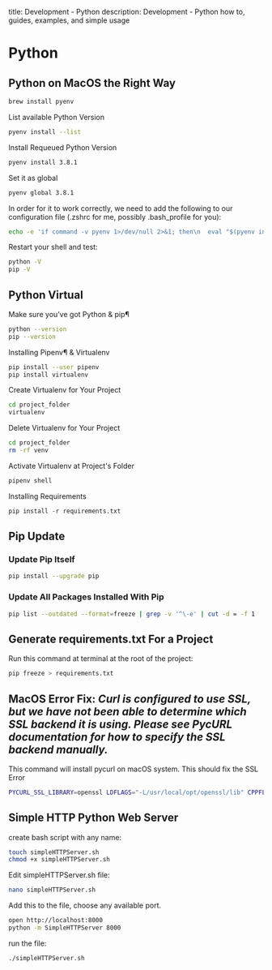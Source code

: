 title: Development - Python
description: Development - Python how to, guides, examples, and simple usage

# Python

## Python on MacOS the Right Way

```bash
brew install pyenv
```

List available Python Version

```bash
pyenv install --list
```

Install Requeued Python Version

```bash
pyenv install 3.8.1
```
Set it as global

```bash
pyenv global 3.8.1
```

In order for it to work correctly, we need to add the following to our configuration file (.zshrc for me, possibly .bash_profile for you):

```bash
echo -e 'if command -v pyenv 1>/dev/null 2>&1; then\n  eval "$(pyenv init -)"\nfi' >> ~/.zshrc
```

Restart your shell and test:

```bash
python -V
pip -V
```

## Python Virtual

Make sure you’ve got Python & pip¶

```bash
python --version
pip --version
```

Installing Pipenv¶ & Virtualenv

```bash
pip install --user pipenv
pip install virtualenv
```

Create Virtualenv for Your Project

```bash
cd project_folder
virtualenv 
```

Delete Virtualenv for Your Project

```bash
cd project_folder
rm -rf venv
```


Activate Virtualenv at Project's Folder

```bash
pipenv shell
```

Installing Requirements

```python
pip install -r requirements.txt
```

## Pip Update

### Update Pip Itself

```bash
pip install --upgrade pip
```

### Update All Packages Installed With Pip

```bash
pip list --outdated --format=freeze | grep -v '^\-e' | cut -d = -f 1  | xargs -n1 pip install -U
```

## Generate requirements.txt For a Project

Run this command at terminal at the root of the project:

```bash
pip freeze > requirements.txt
```

## MacOS Error Fix: _Curl is configured to use SSL, but we have not been able to determine which SSL backend it is using. Please see PycURL documentation for how to specify the SSL backend manually._

This command will install pycurl on macOS system. This should fix the SSL Error

```bash
PYCURL_SSL_LIBRARY=openssl LDFLAGS="-L/usr/local/opt/openssl/lib" CPPFLAGS="-I/usr/local/opt/openssl/include" pip install --no-cache-dir pycurl
```

## Simple HTTP Python Web Server

create bash script with any name:

```bash
touch simpleHTTPServer.sh
chmod +x simpleHTTPServer.sh
```

Edit simpleHTTPServer.sh file:

```bash
nano simpleHTTPServer.sh
```

Add this to the file, choose any available port.

```bash
open http://localhost:8000
python -m SimpleHTTPServer 8000
```

run the file:

```bash
./simpleHTTPServer.sh
```
